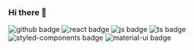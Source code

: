 ### Hi there 👋

![github badge](https://img.shields.io/badge/Github-181717?style=flat&logo=Github&logoColor=white) ![react badge](https://img.shields.io/badge/react-61DAFB?style=flat&logo=React&logoColor=white) ![js badge](https://img.shields.io/badge/javascript-F7DF1E?style=flat&logo=JavaScript&logoColor=black) ![ts badge](https://img.shields.io/badge/typescript-3178C6?style=flat&logo=JavaScript&logoColor=white) ![styled-components badge](https://img.shields.io/badge/styledComponents-DB7093?style=flat&logo=styled-components&logoColor=white) ![material-ui badge](https://img.shields.io/badge/Material-UI-0081CB?style=flat&logo=Material-UI&logoColor=white)



<!--
**nomore12/nomore12** is a ✨ _special_ ✨ repository because its `README.md` (this file) appears on your GitHub profile.

Here are some ideas to get you started:

- 🔭 I’m currently working on ...
- 🌱 I’m currently learning ...
- 👯 I’m looking to collaborate on ...
- 🤔 I’m looking for help with ...
- 💬 Ask me about ...
- 📫 How to reach me: ...
- 😄 Pronouns: ...
- ⚡ Fun fact: ...
-->
